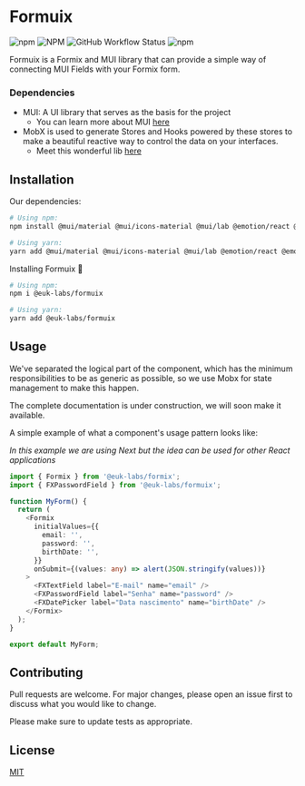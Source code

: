 # Formuix

![npm](https://img.shields.io/npm/v/@euk-labs/formuix)
![NPM](https://img.shields.io/npm/l/@euk-labs/formuix)
![GitHub Workflow Status](https://img.shields.io/github/workflow/status/Eureka-Shoulders/formuix/CI)
![npm](https://img.shields.io/npm/dw/@euk-labs/formuix)

Formuix is a Formix and MUI library that can provide a simple way of connecting MUI Fields with your Formix form.

### Dependencies

- MUI: A UI library that serves as the basis for the project
  - You can learn more about MUI [here](mui.com/)
- MobX is used to generate Stores and Hooks powered by these stores to make a beautiful reactive way to control the data on your interfaces.
  - Meet this wonderful lib [here](mobx.js.org/)

## Installation

Our dependencies:

```bash
# Using npm:
npm install @mui/material @mui/icons-material @mui/lab @emotion/react @emotion/styled mobx mobx-react-lite @euk-labs/formix

# Using yarn:
yarn add @mui/material @mui/icons-material @mui/lab @emotion/react @emotion/styled mobx mobx-react-lite @euk-labs/formix
```

Installing Formuix 🤩

```bash
# Using npm:
npm i @euk-labs/formuix

# Using yarn:
yarn add @euk-labs/formuix
```

## Usage

We've separated the logical part of the component, which has the minimum responsibilities to be as generic as possible, so we use Mobx for state management to make this happen.

The complete documentation is under construction, we will soon make it available.

A simple example of what a component's usage pattern looks like:

_In this example we are using Next but the idea can be used for other React applications_

```ts
import { Formix } from '@euk-labs/formix';
import { FXPasswordField } from '@euk-labs/formuix';

function MyForm() {
  return (
    <Formix
      initialValues={{
        email: '',
        password: '',
        birthDate: '',
      }}
      onSubmit={(values: any) => alert(JSON.stringify(values))}
    >
      <FXTextField label="E-mail" name="email" />
      <FXPasswordField label="Senha" name="password" />
      <FXDatePicker label="Data nascimento" name="birthDate" />
    </Formix>
  );
}

export default MyForm;
```

## Contributing

Pull requests are welcome. For major changes, please open an issue first to discuss what you would like to change.

Please make sure to update tests as appropriate.

## License

[MIT](https://choosealicense.com/licenses/mit/)
